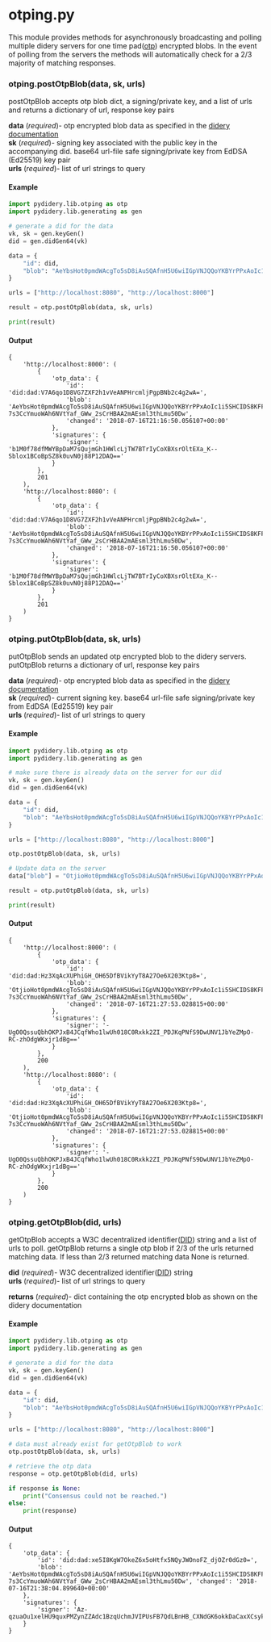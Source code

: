 # otping.py

This module provides methods for asynchronously broadcasting and polling multiple didery servers for one time pad([otp](https://en.wikipedia.org/wiki/One-time_pad)) encrypted blobs.  In the event of polling from the servers the methods will automatically check for a 2/3 majority of matching responses.


### otping.postOtpBlob(data, sk, urls)
postOtpBlob accepts otp blob dict, a signing/private key, and a list of urls and returns a dictionary of url, response key pairs

**data** (_required_)- otp encrypted blob data as specified in the [didery documentation](https://github.com/reputage/didery/wiki/Public-API#add-otp-encrypted-key)  
**sk** (_required_)- signing key associated with the public key in the accompanying did. base64 url-file safe signing/private key from EdDSA (Ed25519) key pair  
**urls** (_required_)- list of url strings to query  

#### Example
```python
import pydidery.lib.otping as otp
import pydidery.lib.generating as gen

# generate a did for the data
vk, sk = gen.keyGen()
did = gen.didGen64(vk)

data = {
    "id": did,
    "blob": "AeYbsHot0pmdWAcgTo5sD8iAuSQAfnH5U6wiIGpVNJQQoYKBYrPPxAoIc1i5SHCIDS8KFFgf8i0tDq8XGizaCgo9yjuKHHNJZFi0QD9K6Vpt6fP0XgXlj8z_4D-7s3CcYmuoWAh6NVtYaf_GWw_2sCrHBAA2mAEsml3thLmu50Dw"
}

urls = ["http://localhost:8080", "http://localhost:8000"]

result = otp.postOtpBlob(data, sk, urls)

print(result)
```

#### Output
```
{
    'http://localhost:8000': (
        {
            'otp_data': {
                'id': 'did:dad:V7A6qo1D8VG7ZXF2h1vVeANPHrcmljPgpBNb2c4g2wA=', 
                'blob': 'AeYbsHot0pmdWAcgTo5sD8iAuSQAfnH5U6wiIGpVNJQQoYKBYrPPxAoIc1i5SHCIDS8KFFgf8i0tDq8XGizaCgo9yjuKHHNJZFi0QD9K6Vpt6fP0XgXlj8z_4D-7s3CcYmuoWAh6NVtYaf_GWw_2sCrHBAA2mAEsml3thLmu50Dw', 
                'changed': '2018-07-16T21:16:50.056107+00:00'
            }, 
            'signatures': {
                'signer': 'b1M0f78dfMWYBpDaM7sQujmGh1HWlcLjTW7BTrIyCoXBXsrOltEXa_K--Sblox1BCoBpSZ8k0uvN0j88P12DAQ=='
            }
        }, 
        201
    ), 
    'http://localhost:8080': (
        {
            'otp_data': {
                'id': 'did:dad:V7A6qo1D8VG7ZXF2h1vVeANPHrcmljPgpBNb2c4g2wA=', 
                'blob': 'AeYbsHot0pmdWAcgTo5sD8iAuSQAfnH5U6wiIGpVNJQQoYKBYrPPxAoIc1i5SHCIDS8KFFgf8i0tDq8XGizaCgo9yjuKHHNJZFi0QD9K6Vpt6fP0XgXlj8z_4D-7s3CcYmuoWAh6NVtYaf_GWw_2sCrHBAA2mAEsml3thLmu50Dw', 
                'changed': '2018-07-16T21:16:50.056107+00:00'
            }, 
            'signatures': {
                'signer': 'b1M0f78dfMWYBpDaM7sQujmGh1HWlcLjTW7BTrIyCoXBXsrOltEXa_K--Sblox1BCoBpSZ8k0uvN0j88P12DAQ=='
            }
        }, 
        201
    )
}
```

### otping.putOtpBlob(data, sk, urls)
putOtpBlob sends an updated otp encrypted blob to the didery servers. putOtpBlob returns a dictionary of url, response key pairs

**data** (_required_)- otp encrypted blob data as specified in the [didery documentation](https://github.com/reputage/didery/wiki/Public-API#add-otp-encrypted-key)  
**sk** (_required_)- current signing key. base64 url-file safe signing/private key from EdDSA (Ed25519) key pair  
**urls** (_required_)- list of url strings to query  

#### Example
```python
import pydidery.lib.otping as otp
import pydidery.lib.generating as gen

# make sure there is already data on the server for our did 
vk, sk = gen.keyGen()
did = gen.didGen64(vk)

data = {
    "id": did,
    "blob": "AeYbsHot0pmdWAcgTo5sD8iAuSQAfnH5U6wiIGpVNJQQoYKBYrPPxAoIc1i5SHCIDS8KFFgf8i0tDq8XGizaCgo9yjuKHHNJZFi0QD9K6Vpt6fP0XgXlj8z_4D-7s3CcYmuoWAh6NVtYaf_GWw_2sCrHBAA2mAEsml3thLmu50Dw"
}

urls = ["http://localhost:8080", "http://localhost:8000"]

otp.postOtpBlob(data, sk, urls)

# Update data on the server 
data["blob"] = "OtjioHot0pmdWAcgTo5sD8iAuSQAfnH5U6wiIGpVNJQQoYKBYrPPxAoIc1i5SHCIDS8KFFgf8i0tDq8XGizaCgo9yjuKHHNJZFi0QD9K6Vpt6fP0XgXlj8z_4D-7s3CcYmuoWAh6NVtYaf_GWw_2sCrHBAA2mAEsml3thLmu50Dw"

result = otp.putOtpBlob(data, sk, urls)

print(result)
```

#### Output
```
{
    'http://localhost:8000': (
        {
            'otp_data': {
                'id': 'did:dad:Hz3XqAcXUPhiGH_OH65DfBVikYyT8A27Oe6X203Ktp8=', 
                'blob': 'OtjioHot0pmdWAcgTo5sD8iAuSQAfnH5U6wiIGpVNJQQoYKBYrPPxAoIc1i5SHCIDS8KFFgf8i0tDq8XGizaCgo9yjuKHHNJZFi0QD9K6Vpt6fP0XgXlj8z_4D-7s3CcYmuoWAh6NVtYaf_GWw_2sCrHBAA2mAEsml3thLmu50Dw', 
                'changed': '2018-07-16T21:27:53.028815+00:00'
            }, 
            'signatures': {
                'signer': '-UgO0QssuQbhOKPJxB4JCqfWho1lwUh018C0Rxkk2ZI_PDJKqPNfS9DwUNV1JbYeZMpO-RC-zhOdgWKxjr1dBg=='
            }
        }, 
        200
    ), 
    'http://localhost:8080': (
        {
            'otp_data': {
                'id': 'did:dad:Hz3XqAcXUPhiGH_OH65DfBVikYyT8A27Oe6X203Ktp8=', 
                'blob': 'OtjioHot0pmdWAcgTo5sD8iAuSQAfnH5U6wiIGpVNJQQoYKBYrPPxAoIc1i5SHCIDS8KFFgf8i0tDq8XGizaCgo9yjuKHHNJZFi0QD9K6Vpt6fP0XgXlj8z_4D-7s3CcYmuoWAh6NVtYaf_GWw_2sCrHBAA2mAEsml3thLmu50Dw', 
                'changed': '2018-07-16T21:27:53.028815+00:00'
            }, 
            'signatures': {
                'signer': '-UgO0QssuQbhOKPJxB4JCqfWho1lwUh018C0Rxkk2ZI_PDJKqPNfS9DwUNV1JbYeZMpO-RC-zhOdgWKxjr1dBg=='
            }
        }, 
        200
    )
}
```

### otping.getOtpBlob(did, urls)
getOtpBlob accepts a W3C decentralized identifier([DID](https://w3c-ccg.github.io/did-spec/)) string and a list of urls to poll. getOtpBlob returns a single otp blob if 2/3 of the urls returned matching data.  If less than 2/3 returned matching data None is returned.

**did** (_required_)- W3C decentralized identifier([DID](https://w3c-ccg.github.io/did-spec/)) string   
**urls** (_required_)- list of url strings to query

**returns** (_required_)- dict containing the otp encrypted blob as shown on the didery documentation

#### Example
```python
import pydidery.lib.otping as otp
import pydidery.lib.generating as gen

# generate a did for the data
vk, sk = gen.keyGen()
did = gen.didGen64(vk)

data = {
    "id": did,
    "blob": "AeYbsHot0pmdWAcgTo5sD8iAuSQAfnH5U6wiIGpVNJQQoYKBYrPPxAoIc1i5SHCIDS8KFFgf8i0tDq8XGizaCgo9yjuKHHNJZFi0QD9K6Vpt6fP0XgXlj8z_4D-7s3CcYmuoWAh6NVtYaf_GWw_2sCrHBAA2mAEsml3thLmu50Dw"
}

urls = ["http://localhost:8080", "http://localhost:8000"]

# data must already exist for getOtpBlob to work
otp.postOtpBlob(data, sk, urls)

# retrieve the otp data
response = otp.getOtpBlob(did, urls)

if response is None:
    print("Consensus could not be reached.")
else:
    print(response)
``` 

#### Output
```
{
    'otp_data': {
        'id': 'did:dad:xe5I8KgW7OkeZ6x5oHtfx5NQyJWOnoFZ_djOZr0dGz0=', 
        'blob': 'AeYbsHot0pmdWAcgTo5sD8iAuSQAfnH5U6wiIGpVNJQQoYKBYrPPxAoIc1i5SHCIDS8KFFgf8i0tDq8XGizaCgo9yjuKHHNJZFi0QD9K6Vpt6fP0XgXlj8z_4D-7s3CcYmuoWAh6NVtYaf_GWw_2sCrHBAA2mAEsml3thLmu50Dw', 'changed': '2018-07-16T21:38:04.899640+00:00'
    }, 
    'signatures': {
        'signer': 'Az-qzuaOu1xelHU9quxPMZynZZAdc1BzqUchmJVIPUsFB7QdLBnHB_CXNdGK6okkDaCaxXCsyk4icQBW_dqLDA=='
    }
}
```